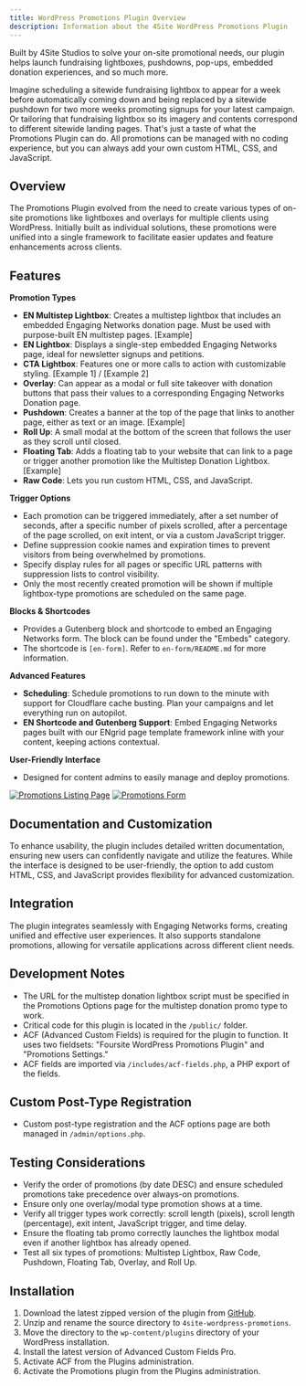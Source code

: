 ```yaml
---
title: WordPress Promotions Plugin Overview
description: Information about the 4Site WordPress Promotions Plugin
---
```


Built by 4Site Studios to solve your on-site promotional needs, our plugin helps launch fundraising lightboxes, pushdowns, pop-ups, embedded donation experiences, and so much more.

Imagine scheduling a sitewide fundraising lightbox to appear for a week before automatically coming down and being replaced by a sitewide pushdown for two more weeks promoting signups for your latest campaign. Or tailoring that fundraising lightbox so its imagery and contents correspond to different sitewide landing pages. That's just a taste of what the Promotions Plugin can do. All promotions can be managed with no coding experience, but you can always add your own custom HTML, CSS, and JavaScript.

## Overview

The Promotions Plugin evolved from the need to create various types of on-site promotions like lightboxes and overlays for multiple clients using WordPress. Initially built as individual solutions, these promotions were unified into a single framework to facilitate easier updates and feature enhancements across clients.

## Features

**Promotion Types**

- **EN Multistep Lightbox**: Creates a multistep lightbox that includes an embedded Engaging Networks donation page. Must be used with purpose-built EN multistep pages. [Example]
- **EN Lightbox**: Displays a single-step embedded Engaging Networks page, ideal for newsletter signups and petitions.
- **CTA Lightbox**: Features one or more calls to action with customizable styling. [Example 1] / [Example 2]
- **Overlay**: Can appear as a modal or full site takeover with donation buttons that pass their values to a corresponding Engaging Networks Donation page.
- **Pushdown**: Creates a banner at the top of the page that links to another page, either as text or an image. [Example]
- **Roll Up**: A small modal at the bottom of the screen that follows the user as they scroll until closed.
- **Floating Tab**: Adds a floating tab to your website that can link to a page or trigger another promotion like the Multistep Donation Lightbox. [Example]
- **Raw Code**: Lets you run custom HTML, CSS, and JavaScript.

**Trigger Options**

- Each promotion can be triggered immediately, after a set number of seconds, after a specific number of pixels scrolled, after a percentage of the page scrolled, on exit intent, or via a custom JavaScript trigger.
- Define suppression cookie names and expiration times to prevent visitors from being overwhelmed by promotions.
- Specify display rules for all pages or specific URL patterns with suppression lists to control visibility.
- Only the most recently created promotion will be shown if multiple lightbox-type promotions are scheduled on the same page.

**Blocks & Shortcodes**

- Provides a Gutenberg block and shortcode to embed an Engaging Networks form. The block can be found under the "Embeds" category.
- The shortcode is `[en-form]`. Refer to `en-form/README.md` for more information.

**Advanced Features**

- **Scheduling**: Schedule promotions to run down to the minute with support for Cloudflare cache busting. Plan your campaigns and let everything run on autopilot.
- **EN Shortcode and Gutenberg Support**: Embed Engaging Networks pages built with our ENgrid page template framework inline with your content, keeping actions contextual.

**User-Friendly Interface**

- Designed for content admins to easily manage and deploy promotions.

[![Promotions Listing Page](/images/promotions-plugin-listing.png)](/images/promotions-plugin-listing.png)
[![Promotions Form](/images/promotions-plugin-form.png)](/images/promotions-plugin-form.png)

## Documentation and Customization

To enhance usability, the plugin includes detailed written documentation, ensuring new users can confidently navigate and utilize the features. While the interface is designed to be user-friendly, the option to add custom HTML, CSS, and JavaScript provides flexibility for advanced customization.

## Integration

The plugin integrates seamlessly with Engaging Networks forms, creating unified and effective user experiences. It also supports standalone promotions, allowing for versatile applications across different client needs.

## Development Notes

- The URL for the multistep donation lightbox script must be specified in the Promotions Options page for the multistep donation promo type to work.
- Critical code for this plugin is located in the `/public/` folder.
- ACF (Advanced Custom Fields) is required for the plugin to function. It uses two fieldsets: "Foursite WordPress Promotions Plugin" and "Promotions Settings."
- ACF fields are imported via `/includes/acf-fields.php`, a PHP export of the fields.

## Custom Post-Type Registration

- Custom post-type registration and the ACF options page are both managed in `/admin/options.php`.

## Testing Considerations

- Verify the order of promotions (by date DESC) and ensure scheduled promotions take precedence over always-on promotions.
- Ensure only one overlay/modal type promotion shows at a time.
- Verify all trigger types work correctly: scroll length (pixels), scroll length (percentage), exit intent, JavaScript trigger, and time delay.
- Ensure the floating tab promo correctly launches the lightbox modal even if another lightbox has already opened.
- Test all six types of promotions: Multistep Lightbox, Raw Code, Pushdown, Floating Tab, Overlay, and Roll Up.

## Installation

1. Download the latest zipped version of the plugin from [GitHub](https://github.com/4site-interactive-studios/4site-wordpress-promotions).
2. Unzip and rename the source directory to `4site-wordpress-promotions`.
3. Move the directory to the `wp-content/plugins` directory of your WordPress installation.
4. Install the latest version of Advanced Custom Fields Pro.
5. Activate ACF from the Plugins administration.
6. Activate the Promotions plugin from the Plugins administration.
